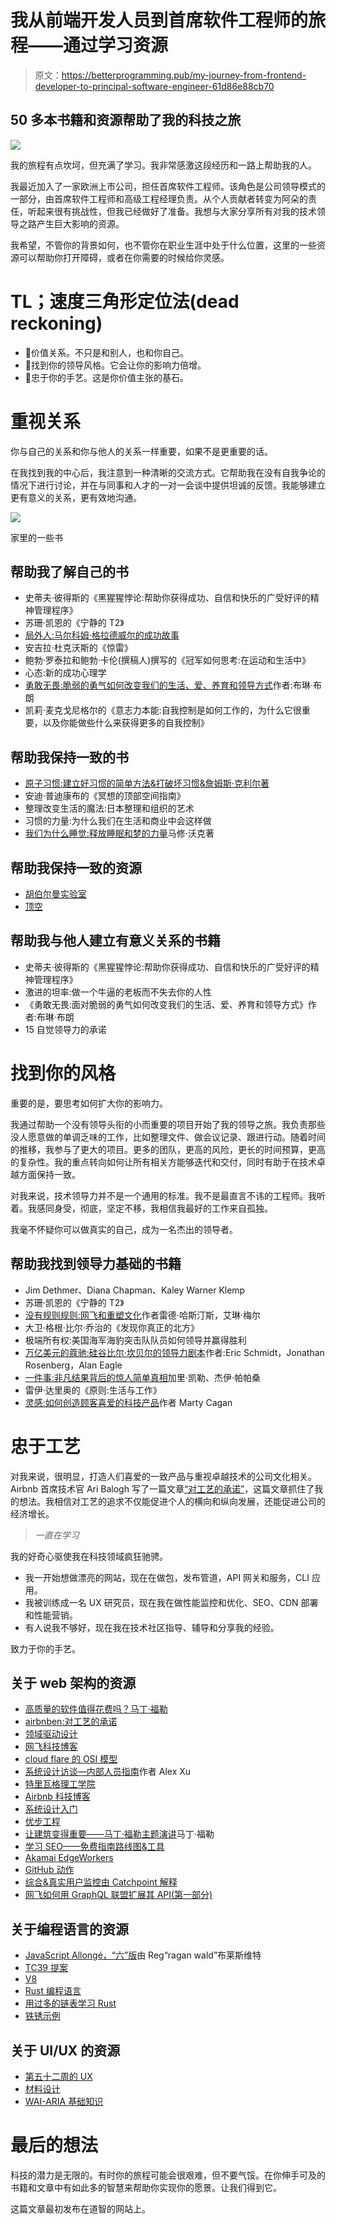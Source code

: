# 我从前端开发人员到首席软件工程师的旅程——通过学习资源

> 原文：<https://betterprogramming.pub/my-journey-from-frontend-developer-to-principal-software-engineer-61d86e88cb70>

## 50 多本书籍和资源帮助了我的科技之旅

![](img/0f97b3ac7a416ff42c565187fe61eaca.png)

我的旅程有点坎坷，但充满了学习。我非常感激这段经历和一路上帮助我的人。

我最近加入了一家欧洲上市公司，担任首席软件工程师。该角色是公司领导模式的一部分，由首席软件工程师和高级工程经理负责。从个人贡献者转变为阿朵的责任，听起来很有挑战性，但我已经做好了准备。我想与大家分享所有对我的技术领导之路产生巨大影响的资源。

我希望，不管你的背景如何，也不管你在职业生涯中处于什么位置，这里的一些资源可以帮助你打开障碍，或者在你需要的时候给你灵感。

# TL；速度三角形定位法(dead reckoning)

*   👯价值关系。不只是和别人，也和你自己。
*   🚀找到你的领导风格。它会让你的影响力倍增。
*   🦄忠于你的手艺。这是你价值主张的基石。

# 重视关系

你与自己的关系和你与他人的关系一样重要，如果不是更重要的话。

在我找到我的中心后，我注意到一种清晰的交流方式。它帮助我在没有自我争论的情况下进行讨论，并在与同事和人才的一对一会谈中提供坦诚的反馈。我能够建立更有意义的关系，更有效地沟通。

![](img/27be47de1f5c748811c54a74de946600.png)

家里的一些书

## 帮助我了解自己的书

*   史蒂夫·彼得斯的《黑猩猩悖论:帮助你获得成功、自信和快乐的广受好评的精神管理程序》
*   苏珊·凯恩的《宁静的 T2》
*   [局外人:马尔科姆·格拉德威尔的成功故事](https://www.goodreads.com/book/show/3228917-outliers)
*   安吉拉·杜克沃斯的《惊雷》
*   鲍勃·罗泰拉和鲍勃·卡伦(撰稿人)撰写的《冠军如何思考:在运动和生活中》
*   心态:新的成功心理学
*   [勇敢无畏:脆弱的勇气如何改变我们的生活、爱、养育和领导方式](https://www.goodreads.com/book/show/13588356-daring-greatly)作者:布琳·布朗
*   凯莉·麦克戈尼格尔的《意志力本能:自我控制是如何工作的，为什么它很重要，以及你能做些什么来获得更多的自我控制》

## 帮助我保持一致的书

*   [原子习惯:建立好习惯的简单方法&打破坏习惯&詹姆斯·克利尔著](https://www.goodreads.com/book/show/40121378-atomic-habits)
*   安迪·普迪康布的《冥想的顶部空间指南》
*   整理改变生活的魔法:日本整理和组织的艺术
*   习惯的力量:为什么我们在生活和商业中会这样做
*   [我们为什么睡觉:释放睡眠和梦的力量](https://www.goodreads.com/book/show/34466963-why-we-sleep)马修·沃克著

## 帮助我保持一致的资源

*   [胡伯尔曼实验室](https://hubermanlab.com/)
*   [顶空](https://www.headspace.com/)

## 帮助我与他人建立有意义关系的书籍

*   史蒂夫·彼得斯的《黑猩猩悖论:帮助你获得成功、自信和快乐的广受好评的精神管理程序》
*   激进的坦率:做一个牛逼的老板而不失去你的人性
*   《勇敢无畏:面对脆弱的勇气如何改变我们的生活、爱、养育和领导方式》作者:布琳·布朗
*   15 自觉领导力的承诺

# 找到你的风格

重要的是，要思考如何扩大你的影响力。

我通过帮助一个没有领导头衔的小而重要的项目开始了我的领导之旅。我负责那些没人愿意做的单调乏味的工作，比如整理文件、做会议记录、跟进行动。随着时间的推移，我参与了更大的项目。更多的团队，更高的风险，更长的时间预算，更高的复杂性。我的重点转向如何让所有相关方能够迭代和交付，同时有助于在技术卓越方面保持一致。

对我来说，技术领导力并不是一个通用的标准。我不是最直言不讳的工程师。我听着。我感同身受，彻底，坚定不移，我相信我最好的工作来自孤独。

我毫不怀疑你可以做真实的自己，成为一名杰出的领导者。

## 帮助我找到领导力基础的书籍

*   Jim Dethmer、Diana Chapman、Kaley Warner Klemp
*   苏珊·凯恩的《宁静的 T2》
*   [没有规则规则:网飞和重塑文化](https://www.goodreads.com/book/show/49099937-no-rules-rules)作者雷德·哈斯汀斯，艾琳·梅尔
*   大卫·格根·比尔·乔治的《发现你真正的北方》
*   极端所有权:美国海军海豹突击队队员如何领导并赢得胜利
*   [万亿美元的蔻驰:硅谷比尔·坎贝尔的领导力剧本](https://www.goodreads.com/book/show/42118073-trillion-dollar-coach)作者:Eric Schmidt，Jonathan Rosenberg，Alan Eagle
*   [一件事:非凡结果背后的惊人简单真相](https://www.goodreads.com/book/show/16256798-the-one-thing)加里·凯勒、杰伊·帕帕桑
*   雷伊·达里奥的《原则:生活与工作》
*   [灵感:如何创造顾客喜爱的科技产品](https://www.goodreads.com/book/show/35249663-inspired?ac=1&from_search=true&qid=1o6CU5ZS61&rank=2)作者 Marty Cagan

# 忠于工艺

对我来说，很明显，打造人们喜爱的一致产品与重视卓越技术的公司文化相关。Airbnb 首席技术官 Ari Balogh 写了一篇文章[“对工艺的承诺”](https://medium.com/airbnb-engineering/commitment-to-craft-e36d5a8efe2a)，这篇文章抓住了我的想法。我相信对工艺的追求不仅能促进个人的横向和纵向发展，还能促进公司的经济增长。

> *一直在学习*

我的好奇心驱使我在科技领域疯狂驰骋。

*   我一开始想做漂亮的网站，现在在做包，发布管道，API 网关和服务，CLI 应用。
*   我被训练成一名 UX 研究员，现在我在做性能监控和优化、SEO、CDN 部署和性能营销。
*   有人说我不够好，现在我在技术社区指导、辅导和分享我的经验。

致力于你的手艺。

## 关于 web 架构的资源

*   [高质量的软件值得花费吗？马丁·福勒](https://martinfowler.com/articles/is-quality-worth-cost.html)
*   [airbnben:对工艺的承诺](https://medium.com/airbnb-engineering/commitment-to-craft-e36d5a8efe2a)
*   [领域驱动设计](https://en.wikipedia.org/wiki/Domain-driven_design)
*   [网飞科技博客](https://netflixtechblog.com/)
*   [cloud flare 的 OSI 模型](https://www.cloudflare.com/learning/ddos/glossary/open-systems-interconnection-model-osi/)
*   [系统设计访谈—内部人员指南](https://www.goodreads.com/book/show/54109255-system-design-interview-an-insider-s-guide)作者 Alex Xu
*   [特里瓦格理工学院](https://tech.trivago.com/)
*   [Airbnb 科技博客](https://medium.com/airbnb-engineering)
*   [系统设计入门](https://github.com/donnemartin/system-design-primer)
*   [优步工程](https://eng.uber.com/)
*   [让建筑变得重要——马丁·福勒主题演讲](https://youtu.be/DngAZyWMGR0)马丁·福勒
*   [学习 SEO——免费指南路线图&工具](https://learningseo.io/)
*   [Akamai EdgeWorkers](https://developer.akamai.com/akamai-edgeworkers-overview)
*   [GitHub 动作](https://docs.github.com/en/actions)
*   [综合&真实用户监控由 Catchpoint 解释](https://www.catchpoint.com/guide-to-synthetic-monitoring/rum-vs-synthetic-monitoring)
*   [网飞如何用 GraphQL 联盟扩展其 API(第一部分)](https://netflixtechblog.com/how-netflix-scales-its-api-with-graphql-federation-part-1-ae3557c187e2)

## 关于编程语言的资源

*   [JavaScript Allongé，“六”版](https://leanpub.com/javascriptallongesix/read#leanpub-auto-about-the-author)由 Reg“ragan wald”布莱斯维特
*   [TC39 提案](https://github.com/tc39/proposals)
*   [V8](https://v8.dev/)
*   [Rust 编程语言](https://doc.rust-lang.org/book/)
*   [用过多的链表学习 Rust](https://rust-unofficial.github.io/too-many-lists/)
*   [铁锈示例](https://doc.rust-lang.org/stable/rust-by-example/)

## 关于 UI/UX 的资源

*   [第五十二周的 UX](https://52weeksofux.com/)
*   [材料设计](https://material.io/)
*   [WAI-ARIA 基础知识](https://developer.mozilla.org/en-US/docs/Learn/Accessibility/WAI-ARIA_basics)

# 最后的想法

科技的潜力是无限的。有时你的旅程可能会很艰难，但不要气馁。在你伸手可及的书籍和文章中有如此多的智慧来帮助你实现你的愿景。让我们得到它。

这篇文章最初发布在道智的网站上。